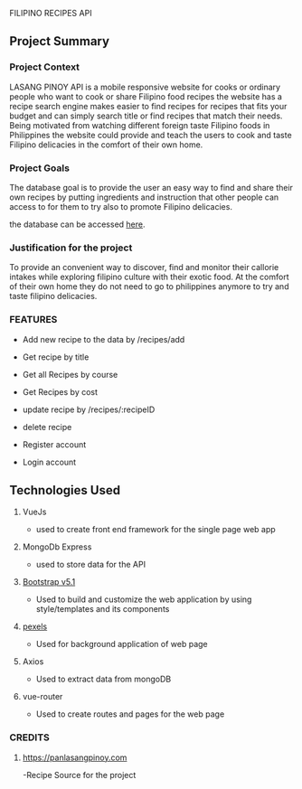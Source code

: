FILIPINO RECIPES API

## Project Summary

### Project Context

LASANG PINOY API is a mobile responsive website for cooks or ordinary people who want to cook or share Filipino food recipes the website has a recipe search engine makes easier to find recipes for recipes that fits your budget and can simply search title or find recipes that match their needs. Being motivated from watching different foreign taste Filipino foods in Philippines the website could provide and teach the users to cook and taste Filipino delicacies in the comfort of their own home.

### Project Goals

The database goal is to provide the user an easy way to find and share their own recipes by putting ingredients and instruction that other people can access to for them to try also to promote Filipino delicacies.

the database can be accessed [here](https://engroliver.github.io/Oliver-Assignment-1/).

### Justification for the project

To provide an convenient way to discover, find and monitor their callorie intakes while exploring filipino culture with their exotic food. At the comfort of their own home they do not need to go to philippines anymore to try and taste filipino delicacies.

### FEATURES

* Add new recipe to the data by /recipes/add

* Get recipe by title

* Get all Recipes by course

* Get Recipes by cost

* update recipe by /recipes/:recipeID

* delete recipe

* Register account

* Login account

## Technologies Used
1. VueJs 
    - used to create  front end framework for the single page web app 

2. MongoDb Express 
    - used to store data for the API

3. [Bootstrap v5.1](https://getbootstrap.com/docs/5.1/getting-started/introduction/) 
    - Used to build and customize the web application by using style/templates and its components     

4. [pexels](https://www.pexels.com/) 
    - Used for background application of web page 

 5. Axios 
    - Used to extract data from mongoDB

 6. vue-router 
    - Used to create routes and pages for the web page   


### CREDITS
1. https://panlasangpinoy.com

    -Recipe Source for the project
